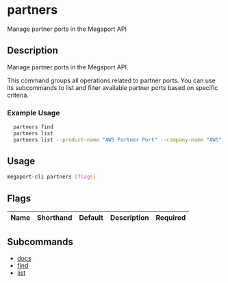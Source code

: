 # partners

Manage partner ports in the Megaport API

## Description

Manage partner ports in the Megaport API.

This command groups all operations related to partner ports. You can use its subcommands to list and filter available partner ports based on specific criteria.

### Example Usage

```sh
  partners find
  partners list
  partners list --product-name "AWS Partner Port" --company-name "AWS" --location-id 1
```

## Usage

```sh
megaport-cli partners [flags]
```


## Flags

| Name | Shorthand | Default | Description | Required |
|------|-----------|---------|-------------|----------|

## Subcommands
* [docs](megaport-cli_partners_docs.md)
* [find](megaport-cli_partners_find.md)
* [list](megaport-cli_partners_list.md)

